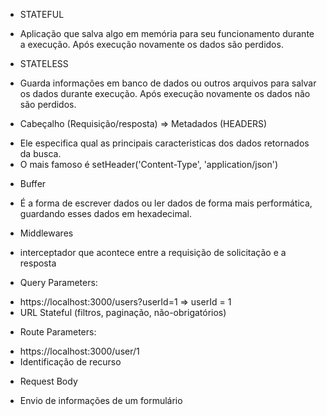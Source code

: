 * STATEFUL

-  Aplicação que salva algo em memória para seu funcionamento durante a execução. Após execução novamente os dados são perdidos.

* STATELESS

- Guarda informações em banco de dados ou outros arquivos para salvar os dados durante execução. Após execução novamente os dados não são perdidos.


* Cabeçalho (Requisição/resposta) => Metadados (HEADERS)

- Ele especifica qual as principais caracteristicas dos dados retornados da busca.
 - O mais famoso é setHeader('Content-Type', 'application/json')

* Buffer

- É a forma de escrever dados ou ler dados de forma mais performática, guardando esses dados em hexadecimal.

* Middlewares

 - interceptador que acontece entre a requisição de solicitação e a resposta

* Query Parameters:

- https://localhost:3000/users?userId=1 => userId = 1
- URL Stateful (filtros, paginação, não-obrigatórios)

* Route Parameters:

- https://localhost:3000/user/1
- Identificação de recurso

* Request Body

- Envio de informações de um formulário
